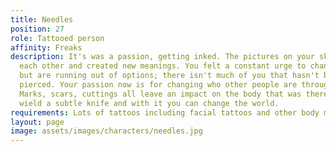 ```yaml
---
title: Needles
position: 27
role: Tattooed person
affinity: Freaks
description: It's was a passion, getting inked. The pictures on your skin melded into
  each other and created new meanings. You felt a constant urge to change your body,
  but are running out of options; there isn't much of you that hasn't been inked or
  pierced. Your passion now is for changing who other people are through body modification.
  Marks, scars, cuttings all leave an impact on the body that was there before. You
  wield a subtle knife and with it you can change the world.
requirements: Lots of tattoos including facial tattoos and other body modifications
layout: page
image: assets/images/characters/needles.jpg
---
```


